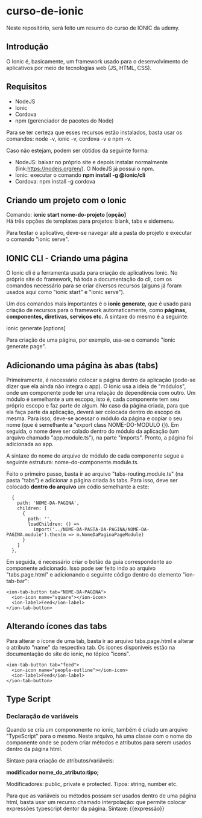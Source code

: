 # curso-de-ionic
Neste repositório, será feito um resumo do curso de IONIC da udemy.

## Introdução
O Ionic é, basicamente, um framework usado para o desenvolvimento de aplicativos por meio de tecnologias web (JS, HTML, CSS). 

## Requisitos
- NodeJS
- Ionic 
- Cordova
- npm (gerenciador de pacotes do Node) <br>

Para se ter certeza que esses recursos estão instalados, basta usar os comandos: node -v, ionic -v, cordova -v e npm -v. <br>

Caso não estejam, podem ser obtidos da seguinte forma:
- NodeJS: baixar no próprio site e depois instalar normalmente (link:https://nodejs.org/en/). O NodeJS já possui o npm.
- Ionic: executar o comando **npm install -g @ionic/cli**
- Cordova: npm install -g cordova

## Criando um projeto com o Ionic
Comando: **ionic start nome-do-projeto [opção]** <br>
Há três opções de templates para projetos: blank, tabs e sidemenu.

Para testar o aplicativo, deve-se navegar até a pasta do projeto e executar o comando "ionic serve".

## IONIC CLI - Criando uma página
O Ionic cli é a ferramenta usada para criação de aplicativos Ionic. No próprio site do framework, há toda a documentação do cli, com os comandos necessário para se criar diversos recursos (alguns já foram usados aqui como "ionic start" e "ionic serve").

Um dos comandos mais importantes é o **ionic generate**, que é usado para criação de recursos para o framework automaticamente, como **páginas, componentes, diretivas, serviços etc.** A sintaxe do mesmo é a seguinte:

ionic generate <type> <name> [options]
  
Para criação de uma página, por exemplo, usa-se o comando "ionic generate page".

## Adicionando uma página às abas (tabs)
Primeiramente, é necessário colocar a página dentro da aplicação (pode-se dizer que ela ainda não integra o app). O Ionic usa a ideia de "módulos", onde um componente pode ter uma relação de dependência com outro. Um módulo é semelhante a um escopo, isto é, cada componente tem seu próprio escopo e faz parte de algum. No caso da página criada, para que ela faça parte da aplicação, deverá ser colocada dentro do escopo da mesma. Para isso, deve-se acessar o módulo da página e copiar o seu nome (que é semelhante a "export class NOME-DO-MODULO {}). Em seguida, o nome deve ser colado dentro do módulo da aplicação (um arquivo chamado "app.module.ts"), na parte "imports". Pronto, a página foi adicionada ao app. 

A sintaxe do nome do arquivo de módulo de cada componente segue a seguinte estrutura: nome-do-componente.module.ts.

Feito o primeiro passo, basta ir ao arquivo "tabs-routing.module.ts" (na pasta "tabs") e adicionar a página criada às tabs. Para isso, deve ser colocado **dentro do arquivo** um códio semelhante a este:

      {
        path: 'NOME-DA-PAGINA',
        children: [
          {
            path: '',
            loadChildren: () =>
              import('../NOME-DA-PASTA-DA-PAGINA/NOME-DA-PAGINA.module').then(m => m.NomeDaPaginaPageModule)
          }
        ]
      },

Em seguida, é necessário criar o botão da guia correspondente ao componente adicionado. Isso pode ser feito indo ao arquivo "tabs.page.html" e adicionando o seguinte código dentro do elemento "ion-tab-bar":

    <ion-tab-button tab="NOME-DA-PAGINA">
      <ion-icon name="square"></ion-icon>
      <ion-label>Feed</ion-label>
    </ion-tab-button>
    
    
  ## Alterando ícones das tabs
  Para alterar o ícone de uma tab, basta ir ao arquivo tabs.page.html e alterar o atributo "name" da respectiva tab. Os ícones disponíveis estão na documentação do site do ionic, no tópico "icons". 
  
    <ion-tab-button tab="feed">
      <ion-icon name="people-outline"></ion-icon>
      <ion-label>Feed</ion-label>
    </ion-tab-button>
    

## Type Script
### Declaração de variáveis
Quando se cria um compononente no ionic, também é criado um arquivo "TypeScript" para o mesmo. Neste arquivo, há uma classe com o nome do componente onde se podem criar métodos e atributos para serem usados dentro da página html.

Sintaxe para criação de atributos/variáveis:

**modificador nome_do_atributo:tipo;**

Modificadores: public, private e protected. Tipos: string, number etc.

Para que as variáveis ou métodos possam ser usados dentro de uma página html, basta usar um recurso chamado interpolação: que permite colocar expressões typescript dentor da página. 
Sintaxe: {{expressão}}






